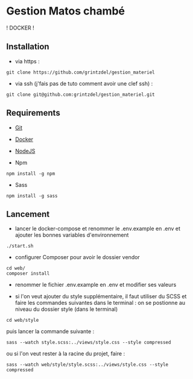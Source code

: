# Gestion Matos chambé

! DOCKER !

## Installation
- via https :
```
git clone https://github.com/grintzdel/gestion_materiel
```

- via ssh (j'fais pas de tuto comment avoir une clef ssh) :
```
git clone git@github.com:grintzdel/gestion_materiel.git
```

## Requirements

- [Git](https://git-scm.com/downloads/win)

- [Docker](https://docs.docker.com/get-docker/)

- [NodeJS](https://nodejs.org/en/download/prebuilt-installer)

- Npm
```
npm install -g npm
```
- Sass
```
npm install -g sass
```

## Lancement

- lancer le docker-compose et renommer le .env.example en .env et ajouter les bonnes variables d'environnement
```
./start.sh
```

- configurer Composer pour avoir le dossier vendor
```
cd web/
composer install
```

- renommer le fichier .env.example en .env et modifier ses valeurs

- si l'on veut ajouter du style supplémentaire, il faut utiliser du SCSS et faire les commandes suivantes dans le terminal :
on se postionne au niveau du dossier style (dans le terminal)
```
cd web/style
```
puis lancer la commande suivante :
```
sass --watch style.scss:../views/style.css --style compressed
```
ou si l'on veut rester à la racine du projet, faire :
```
sass --watch web/style/style.scss:../views/style.css --style compressed
```